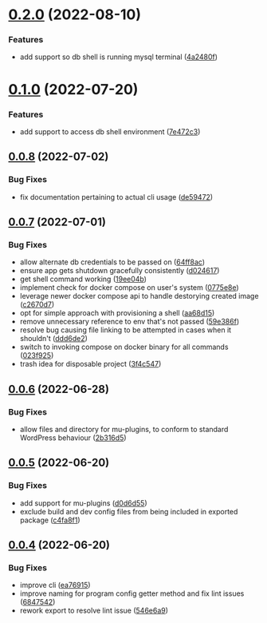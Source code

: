 # [0.2.0](https://github.com/eokoneyo/wpnd/compare/v0.1.0...v0.2.0) (2022-08-10)


### Features

* add support so db shell is running mysql terminal ([4a2480f](https://github.com/eokoneyo/wpnd/commit/4a2480ff9fdfda0e8ac08698a6c902d5c9c80643))

# [0.1.0](https://github.com/eokoneyo/wpnd/compare/v0.0.8...v0.1.0) (2022-07-20)


### Features

* add support to access db shell environment ([7e472c3](https://github.com/eokoneyo/wpnd/commit/7e472c39370190ece57e02a7e145eeb4cbc0acb2))

## [0.0.8](https://github.com/eokoneyo/wpnd/compare/v0.0.7...v0.0.8) (2022-07-02)


### Bug Fixes

* fix documentation pertaining to actual cli usage ([de59472](https://github.com/eokoneyo/wpnd/commit/de59472647e0a755a674f49252872e8567731458))

## [0.0.7](https://github.com/eokoneyo/wpnd/compare/v0.0.6...v0.0.7) (2022-07-01)


### Bug Fixes

* allow alternate db credentials to be passed on ([64ff8ac](https://github.com/eokoneyo/wpnd/commit/64ff8ac4f2ef1120fcc12e09faf131c01b8531d3))
* ensure app gets shutdown gracefully consistently ([d024617](https://github.com/eokoneyo/wpnd/commit/d02461724e56d07adbb366915556e45c64fcb058))
* get shell command working ([19ee04b](https://github.com/eokoneyo/wpnd/commit/19ee04b4a64f15622de8f54815b4d42fd2af55ca))
* implement check for docker compose on user's system ([0775e8e](https://github.com/eokoneyo/wpnd/commit/0775e8ee408914fe17c3d612c9351fdf6c867204))
* leverage newer docker compose api to handle destorying created image ([c2670d7](https://github.com/eokoneyo/wpnd/commit/c2670d76b0c05e53f481302c5b67e3c1dc4fda62))
* opt for simple approach with provisioning a shell ([aa68d15](https://github.com/eokoneyo/wpnd/commit/aa68d154f05d66007e3ab0f1a4ef0f7d3ab73229))
* remove unnecessary reference to env that's not passed ([59e386f](https://github.com/eokoneyo/wpnd/commit/59e386f95c18e47559cf0f1fee6a381f730035fc))
* resolve bug causing file linking to be attempted in cases when it shouldn't ([ddd6de2](https://github.com/eokoneyo/wpnd/commit/ddd6de2558f7ea0a52f62852b4ae6f2f66ffd5d7))
* switch to invoking compose on docker binary for all commands ([023f925](https://github.com/eokoneyo/wpnd/commit/023f925cce41775394a83e7e4c13df671c156be0))
* trash idea for disposable project ([3f4c547](https://github.com/eokoneyo/wpnd/commit/3f4c547607b66024cf29a563de206e598b3208d4))

## [0.0.6](https://github.com/eokoneyo/wpnd/compare/v0.0.5...v0.0.6) (2022-06-28)


### Bug Fixes

* allow files and directory for mu-plugins, to conform to standard WordPress behaviour ([2b316d5](https://github.com/eokoneyo/wpnd/commit/2b316d5ff8485eb7a16f8d295017e5591ada880c))

## [0.0.5](https://github.com/eokoneyo/wpnd/compare/v0.0.4...v0.0.5) (2022-06-20)


### Bug Fixes

* add support for mu-plugins ([d0d6d55](https://github.com/eokoneyo/wpnd/commit/d0d6d555b699efab62f46e913aec0d99e6c2ed90))
* exclude build and dev config files from being included in exported package ([c4fa8f1](https://github.com/eokoneyo/wpnd/commit/c4fa8f1aa3e7012f5213454be7d552e7430bf19b))

## [0.0.4](https://github.com/eokoneyo/wpnd/compare/v0.0.3...v0.0.4) (2022-06-20)


### Bug Fixes

* improve cli ([ea76915](https://github.com/eokoneyo/wpnd/commit/ea76915e1ecb853e82080ae1b6a1bbe6f01c731c))
* improve naming for program config getter method and fix lint issues ([6847542](https://github.com/eokoneyo/wpnd/commit/684754233f9ec7d08ff3777d19b154c093a32636))
* rework export to resolve lint issue ([546e6a9](https://github.com/eokoneyo/wpnd/commit/546e6a94c7670f4e962e041be66d0cf30b426396))
